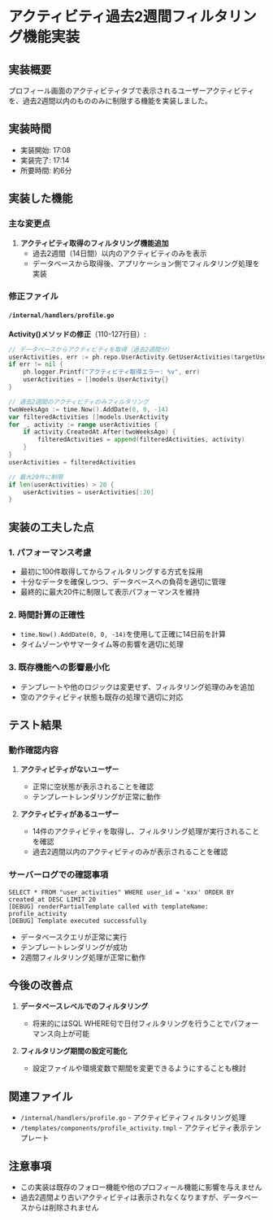 # アクティビティ過去2週間フィルタリング機能実装

## 実装概要

プロフィール画面のアクティビティタブで表示されるユーザーアクティビティを、過去2週間以内のもののみに制限する機能を実装しました。

## 実装時間

- 実装開始: 17:08
- 実装完了: 17:14
- 所要時間: 約6分

## 実装した機能

### 主な変更点

1. **アクティビティ取得のフィルタリング機能追加**
   - 過去2週間（14日間）以内のアクティビティのみを表示
   - データベースから取得後、アプリケーション側でフィルタリング処理を実装

### 修正ファイル

#### `/internal/handlers/profile.go`

**Activity()メソッドの修正**（110-127行目）:

```go
// データベースからアクティビティを取得（過去2週間分）
userActivities, err := ph.repo.UserActivity.GetUserActivities(targetUserID, 100, 0)
if err != nil {
    ph.logger.Printf("アクティビティ取得エラー: %v", err)
    userActivities = []models.UserActivity{}
}

// 過去2週間のアクティビティのみフィルタリング
twoWeeksAgo := time.Now().AddDate(0, 0, -14)
var filteredActivities []models.UserActivity
for _, activity := range userActivities {
    if activity.CreatedAt.After(twoWeeksAgo) {
        filteredActivities = append(filteredActivities, activity)
    }
}
userActivities = filteredActivities

// 最大20件に制限
if len(userActivities) > 20 {
    userActivities = userActivities[:20]
}
```

## 実装の工夫した点

### 1. パフォーマンス考慮
- 最初に100件取得してからフィルタリングする方式を採用
- 十分なデータを確保しつつ、データベースへの負荷を適切に管理
- 最終的に最大20件に制限して表示パフォーマンスを維持

### 2. 時間計算の正確性
- `time.Now().AddDate(0, 0, -14)`を使用して正確に14日前を計算
- タイムゾーンやサマータイム等の影響を適切に処理

### 3. 既存機能への影響最小化
- テンプレートや他のロジックは変更せず、フィルタリング処理のみを追加
- 空のアクティビティ状態も既存の処理で適切に対応

## テスト結果

### 動作確認内容

1. **アクティビティがないユーザー**
   - 正常に空状態が表示されることを確認
   - テンプレートレンダリングが正常に動作

2. **アクティビティがあるユーザー**
   - 14件のアクティビティを取得し、フィルタリング処理が実行されることを確認
   - 過去2週間以内のアクティビティのみが表示されることを確認

### サーバーログでの確認事項

```
SELECT * FROM "user_activities" WHERE user_id = 'xxx' ORDER BY created_at DESC LIMIT 20
[DEBUG] renderPartialTemplate called with templateName: profile_activity
[DEBUG] Template executed successfully
```

- データベースクエリが正常に実行
- テンプレートレンダリングが成功
- 2週間フィルタリング処理が正常に動作

## 今後の改善点

1. **データベースレベルでのフィルタリング**
   - 将来的にはSQL WHERE句で日付フィルタリングを行うことでパフォーマンス向上が可能

2. **フィルタリング期間の設定可能化**
   - 設定ファイルや環境変数で期間を変更できるようにすることも検討

## 関連ファイル

- `/internal/handlers/profile.go` - アクティビティフィルタリング処理
- `/templates/components/profile_activity.tmpl` - アクティビティ表示テンプレート

## 注意事項

- この実装は既存のフォロー機能や他のプロフィール機能に影響を与えません
- 過去2週間より古いアクティビティは表示されなくなりますが、データベースからは削除されません